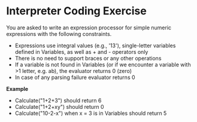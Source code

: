 # Interpreter Coding Exercise

You are asked to write an expression processor for simple numeric expressions with the following
constraints.

- Expressions use integral values (e.g., '13'), single-letter variables defined in Variables, as well as + and - operators only
- There is no need to support braces or any other operations
- If a variable is not found in Variables (or if we encounter a variable with >1 letter, e.g. ab), the evaluator returns 0 (zero)
- In case of any parsing failure evaluator returns 0

**Example**

- Calculate("1+2+3") should return 6
- Calculate("1+2+xy") should return 0
- Calculate("10-2-x") when x = 3 is in Variables should return 5